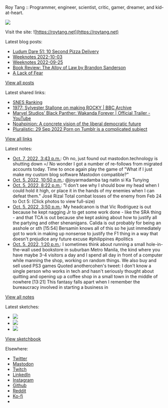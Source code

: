 Roy Tang :: Programmer, engineer, scientist, critic, gamer, dreamer, and kid-at-heart.

![](https://roytang.net/static/img/profile.jpg)

Visit the site: ![https://roytang.net](https://roytang.net)

Latest blog posts:

- [Ludum Dare 51: 10 Second Pizza Delivery](https://roytang.net/2022/10/ludum-dare-51-pizza/)
- [Weeknotes 2022-10-03](https://roytang.net/2022/10/weeknotes-10-03/)
- [Weeknotes 2022-09-25](https://roytang.net/2022/09/weeknotes-09-25/)
- [Book Review: The Alloy of Law by Brandon Sanderson](https://roytang.net/2022/09/alloy-of-law/)
- [A Lack of Fear](https://roytang.net/2022/09/lack-of-fear/)

[View all posts](https://roytang.net/blog)

Latest shared links:

- [SNES Ranking](https://roytang.net/2022/10/364d1c19613b27a35b2568140f9cc37b/)
- [1977: Sylvester Stallone on making ROCKY | BBC Archive](https://roytang.net/2022/10/f18c1e60d3a7463a56f2515780514f57/)
- [Marvel Studios’ Black Panther: Wakanda Forever | Official Trailer - YouTube](https://roytang.net/2022/10/c00c0e0ee8a446d68484205d39f98b5b/)
- [Noahpinion: A concrete vision of the liberal democratic future](https://roytang.net/2022/10/49598f3230e7f130c1860fa83cd4b049/)
- [Pluralistic: 29 Sep 2022 Porn on Tumblr is a complicated subject](https://roytang.net/2022/10/3145ad0bc069c3297c1820651b9fa3e8/)

[View all links](https://roytang.net/links)

Latest notes:

- [Oct. 7, 2022, 3:43 p.m.](https://roytang.net/2022/10/109125868390603935/): Oh no, just found out mastodon.technology is shutting down =/ No wonder I got a number of re-follows from migrated accounts today. Time to once again play the game of &quot;What if I just make my custom blog software Mastodon compatible?&quot;
- [Oct. 5, 2022, 10:50 p.m.](https://roytang.net/2022/10/1577672610246426624/): @joyarmadamba tag natin si Ka Tunying
- [Oct. 5, 2022, 8:22 p.m.](https://roytang.net/2022/10/1577635360968159232/): &quot;I don&#x27;t see why I should bow my head when I could hold it high, or place it in the hands of my enemies when I can defeat them.&quot; José Rizal Total combat losses of the enemy from Feb 24 to Oct 5: (Click photos to view full-size)
- [Oct. 5, 2022, 3:50 p.m.](https://roytang.net/2022/10/1577566834945298432/): My headcanon is that Vic Rodriguez is out because he kept nagging Jr to get some work done - like the SRA thing - and that TCA is out because she kept asking about how to justify all the partying and other shenanigans. Calida is out probably for being an asshole or sth [15:54] Bersamin knows all of this so he just immediately got to work in making up nonsense to justify the F1 thing in a way that doesn&#x27;t prejudice any future excuse #philippines #politics
- [Oct. 5, 2022, 1:20 p.m.](https://roytang.net/2022/10/1577529203721142274/): I sometimes think about running a small hole-in-the-wall used bookstore in suburban Metro Manila, the kind where you have maybe 3-4 visitors a day and I spend all day in front of a computer while manning the shop, working on random things. We also buy and sell used PS3 games Quoted anothercohen&#x27;s tweet: I don&#x27;t know a single person who works in tech and hasn&#x27;t seriously thought about quitting and opening up a coffee shop in a small town in the middle of nowhere [13:21] This fantasy falls apart when I remember the bureaucracy involved in starting a business in

[View all notes](https://roytang.net/notes)

Latest sketches:


- ![](https://roytang.net/media/cache/8b/b5/8bb546ee9b7c39665a6fa8d84b40f6c7.jpg)
- ![](https://roytang.net/media/cache/12/60/1260736fe21c5cfd96c1c0b6f467475e.jpg)
- ![](https://roytang.net/media/cache/71/25/7125fc96d9db296bc5f16306d33cc459.jpg)

[View sketchbook](https://roytang.net/albums/sketchbook)


Elsewhere:

- [Twitter](https://twitter.com/roytang)
- [Mastodon](https://mastodon.technology/@roytang)
- [Twitch](https://twitch.tv/twitchyroy)
- [LinkedIn](https://www.linkedin.com/in/roytang)
- [Instagram](https://instagram.com/roytang0400)
- [Github](https://github.com/roytang)
- [Reddit](https://reddit.com/u/hungryroy)
- [Ko-fi](https://ko-fi.com/roytang)
- [](mailto:hello@roytang.net)